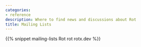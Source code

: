 ```yaml
---
categories:
- reference
description: Where to find news and discussions about Rot
title: Mailing Lists
---
```


{{% snippet mailing-lists Rot rot rotx.dev %}}
